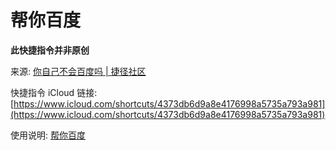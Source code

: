 # 帮你百度

**此快捷指令并非原创**

来源: [你自己不会百度吗 | 捷径社区](https://sharecuts.cn/shortcut/86)

快捷指令 iCloud 链接: [https://www.icloud.com/shortcuts/4373db6d9a8e4176998a5735a793a981](https://www.icloud.com/shortcuts/4373db6d9a8e4176998a5735a793a981)

使用说明: [帮你百度](https://www.notion.so/quicy/871b395a771b4beea23c42a830720e60)